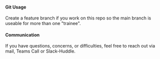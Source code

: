 #### Git Usage

Create a feature branch if you work on this repo so the main branch is useable for more than one "trainee".

#### Communication

If you have questions, concerns, or difficulties, feel free to reach out via mail, Teams Call or Slack-Huddle.
